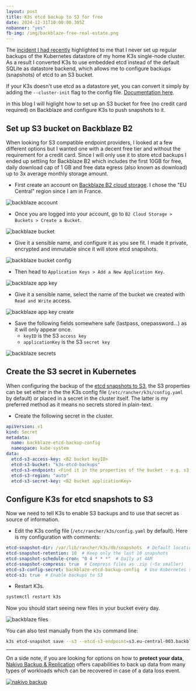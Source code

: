 ```yaml
---
layout: post
title: K3s etcd backup to S3 for free
date: 2024-12-31T10:00:00.305Z
nobanner: "yes"
fb-img: /img/backblaze-free-real-estate.png
---
```


The [incident I had recently](2024-12-26-k3s-stuck-load-balancer.md) highlighted to me that I never set up regular backups of the Kubernetes datastore of my home K3s single-node cluster. As a result I converted K3s to use embedded etcd instead of the default SQLite as datastore backend, which allows me to configure backups (snapshots) of etcd to an S3 bucket. 

If your K3s doesn't use etcd as a datastore yet, you can convert it simply by adding the `--cluster-init` flag to the config file. [Documentation here](https://docs.k3s.io/datastore/ha-embedded#existing-single-node-clusters).

in this blog I will higlight how to set up an S3 bucket for free (no credit card required) on Backblaze and configure K3s to push snapshots to it. 

## Set up S3 bucket on Backblaze B2

When looking for S3 compatible endpoint providers, I looked at a few different options but I wanted one with a decent free tier and without the requirement for a credit card. Since I will only use it to store etcd backups I ended up settling for Backblaze B2 which includes the first 10GB for free, daily download cap of 1 GB and free data egress (also known as download) up to 3x average monthly storage amount.

- First create an account on [Backblaze B2 cloud storage](https://www.backblaze.com/sign-up/cloud-storage?referrer=getstarted). I chose the "EU Central" region since I am in France.

![backblaze account](/img/backblaze-1.png)

- Once you are logged into your account, go to `B2 Cloud Storage > Buckets > Create a Bucket`.

![backblaze bucket](/img/backblaze-2.png)

- Give it a sensible name, and configure it as you see fit. I made it private, encrypted and immutable since it will store etcd snapshots.

![backblaze bucket config](/img/backblaze-3.png)

- Then head to `Application Keys > Add a New Application Key`.

![backblaze app key](/img/backblaze-5.png)

- Give it a sensible name, select the name of the bucket we created with `Read and Write` access.

![backblaze app key create](/img/backblaze-6.png)

- Save the following fields somewhere safe (lastpass, onepassword...) as it will only appear once.
  - `keyID` is the S3 `access key`
  - `applicationKey` is the S3 `secret key`

![backblaze secrets](/img/backblaze-7.png)

## Create the S3 secret in Kubernetes

When configuring the backup of the [etcd snapshots to S3](https://docs.k3s.io/cli/etcd-snapshot#s3-configuration-secret-support), the S3 properties can be set either in the the K3s config file (`/etc/rancher/k3s/config.yaml` by default) or placed in a secret in the cluster itself. The latter is my preferred method as it means no secrets stored in plain-text.

- Create the following secret in the cluster.

```yaml
apiVersion: v1
kind: Secret
metadata:
  name: backblaze-etcd-backup-config
  namespace: kube-system
data:
  etcd-s3-access-key: <B2 bucket keyID>
  etcd-s3-bucket: "k3s-etcd-backups"
  etcd-s3-endpoint: <Find it in the properties of the bucket - e.g. s3.eu-central-003.backblazeb2.com>
  etcd-s3-region: "auto"
  etcd-s3-secret-key: <B2 bucket applicationKey>
```

## Configure K3s for etcd snapshots to S3

Now we need to tell K3s to enable S3 backups and to use that secret as source of information.

- Edit the K3s config file (`/etc/rancher/k3s/config.yaml` by default). Here is my configuration with comments:

```yaml
etcd-snapshot-dir: /var/lib/rancher/k3s/db/snapshots  # Default location, explicit for quick access
etcd-snapshot-retention: 10  # Keep only the last 10 snapshots
etcd-snapshot-schedule-cron: "0 4 * * *"  # Daily at 4AM
etcd-snapshot-compress: true  # Compress files as .zip (~5x smaller)
etcd-s3-config-secret: backblaze-etcd-backup-config  # Use Kubernetes secret we created previously
etcd-s3: true  # Enable backups to S3
```

- Restart K3s.

```sh
systemctl restart k3s
```

Now you should start seeing new files in your bucket every day.

![backblaze files](/img/backblaze-8.png)

You can also test manually from the `k3s` command line:

```sh
k3s etcd-snapshot save --s3 --etcd-s3-endpoint=s3.eu-central-003.backblazeb2.com --etcd-s3-bucket=k3s-etcd-backups --etcd-s3-access-key=*** --etcd-s3-secret-key=*** --etcd-s3-region=auto
```

---

On a side note, if you are looking for options on how to **protect your data**, [Nakivo Backup & Replication](https://www.nakivo.com/) offers capabilities to back up data from many types of workloads which can be recovered in case of a data loss event.

[![nakivo backup](/img/2022-10-26-13-45-41.png)](https://www.nakivo.com)